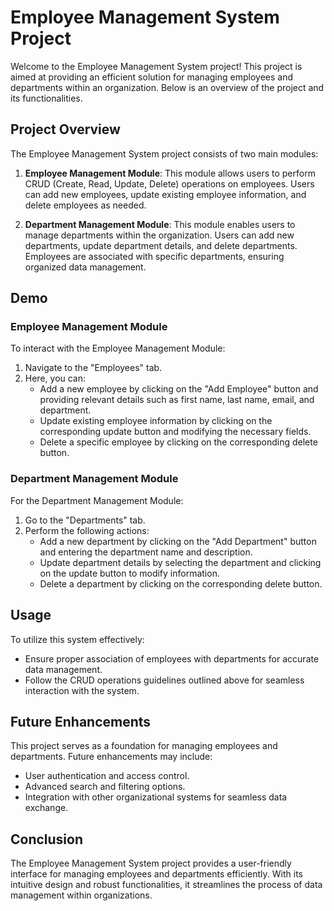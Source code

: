 # Employee Management System Project

Welcome to the Employee Management System project! This project is aimed at providing an efficient solution for managing employees and departments within an organization. Below is an overview of the project and its functionalities.

## Project Overview

The Employee Management System project consists of two main modules:

1. **Employee Management Module**: This module allows users to perform CRUD (Create, Read, Update, Delete) operations on employees. Users can add new employees, update existing employee information, and delete employees as needed.

2. **Department Management Module**: This module enables users to manage departments within the organization. Users can add new departments, update department details, and delete departments. Employees are associated with specific departments, ensuring organized data management.

## Demo

### Employee Management Module

To interact with the Employee Management Module:

1. Navigate to the "Employees" tab.
2. Here, you can:
   - Add a new employee by clicking on the "Add Employee" button and providing relevant details such as first name, last name, email, and department.
   - Update existing employee information by clicking on the corresponding update button and modifying the necessary fields.
   - Delete a specific employee by clicking on the corresponding delete button.

### Department Management Module

For the Department Management Module:

1. Go to the "Departments" tab.
2. Perform the following actions:
   - Add a new department by clicking on the "Add Department" button and entering the department name and description.
   - Update department details by selecting the department and clicking on the update button to modify information.
   - Delete a department by clicking on the corresponding delete button.

## Usage

To utilize this system effectively:

- Ensure proper association of employees with departments for accurate data management.
- Follow the CRUD operations guidelines outlined above for seamless interaction with the system.

## Future Enhancements

This project serves as a foundation for managing employees and departments. Future enhancements may include:

- User authentication and access control.
- Advanced search and filtering options.
- Integration with other organizational systems for seamless data exchange.

## Conclusion

The Employee Management System project provides a user-friendly interface for managing employees and departments efficiently. With its intuitive design and robust functionalities, it streamlines the process of data management within organizations.
